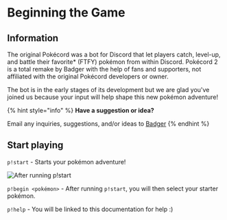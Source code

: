 # Beginning the Game

## Information

The original Pokécord was a bot for Discord that let players catch, level-up, and battle their favorite\* \(FTFY\) pokémon from within Discord. Pokécord 2 is a total remake by Badger with the help of fans and supporters, not affiliated with the original Pokécord developers or owner.

The bot is in the early stages of its development but we are glad you've joined us because your input will help shape this new pokémon adventure!

{% hint style="info" %}
**Have a suggestion or idea?**

Email any inquiries, suggestions, and/or ideas to [Badger](mailto:me@jaredscarito.com)
{% endhint %}

## Start playing

`p!start` - Starts your pokémon adventure!

![After running p!start](https://i.gyazo.com/f889b14fed63e54fc409b8440cbdb65b.png)

`p!begin <pokémon>` - After running `p!start`, you will then select your starter pokémon.

`p!help` - You will be linked to this documentation for help :\)

